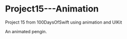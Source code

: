 # Project15---Animation
Project 15 from 100DaysOfSwift using animation and UIKit

An animated pengin.
